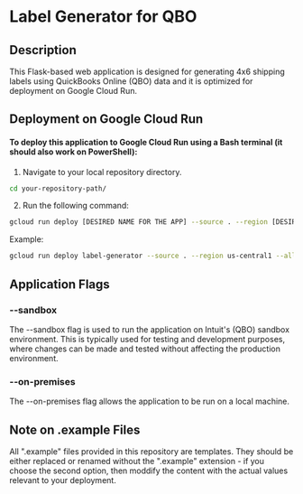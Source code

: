 # Label Generator for QBO

## Description

This Flask-based web application is designed for generating 4x6 shipping labels using QuickBooks Online (QBO) data and it is optimized for deployment on Google Cloud Run.

## Deployment on Google Cloud Run

#### To deploy this application to Google Cloud Run using a Bash terminal (it should also work on PowerShell):

1. Navigate to your local repository directory.

```bash
cd your-repository-path/
```

2. Run the following command:

```bash
gcloud run deploy [DESIRED NAME FOR THE APP] --source . --region [DESIRED REGION] --allow-unauthenticated --memory 1G
```

Example:

```bash
gcloud run deploy label-generator --source . --region us-central1 --allow-unauthenticated --memory 1G
```

## Application Flags

### --sandbox

The --sandbox flag is used to run the application on Intuit's (QBO) sandbox environment. This is typically used for testing and development purposes, where changes can be made and tested without affecting the production environment.

### --on-premises

The --on-premises flag allows the application to be run on a local machine.

## Note on .example Files

All ".example" files provided in this repository are templates. They should be either replaced or renamed without the ".example" extension - if you choose the second option, then moddify the content with the actual values relevant to your deployment.
